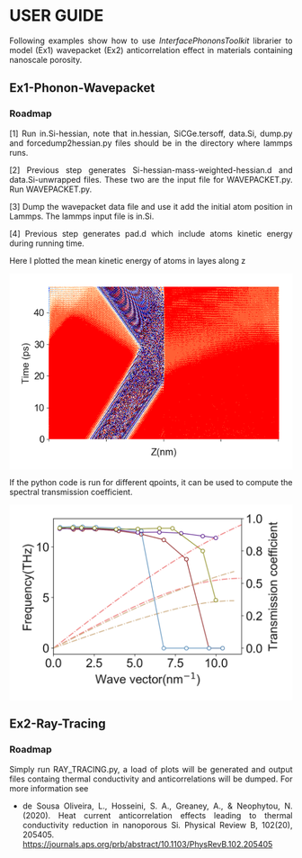 # USER GUIDE

<div align="justify">
  
<p>
  
Following examples show how to use *InterfacePhononsToolkit* librarier to model (Ex1)  wavepacket (Ex2) anticorrelation effect in materials containing nanoscale porosity.
</p>

## Ex1-Phonon-Wavepacket
  
  ### Roadmap
<p>  
  [1] Run in.Si-hessian, note that in.hessian, SiCGe.tersoff, data.Si, dump.py and forcedump2hessian.py files should be in the directory where lammps runs.
  
  [2] Previous step generates Si-hessian-mass-weighted-hessian.d and data.Si-unwrapped files. These two are the input file for WAVEPACKET.py. Run WAVEPACKET.py.
  
  [3] Dump the wavepacket data file and use it add the initial atom position in Lammps. The lammps input file is in.Si.
  
  [4] Previous step generates pad.d which include atoms kinetic energy during running time.
  
  Here I plotted the mean kinetic energy of atoms in layes along z
  
  <p align="center">
<img src="../figs/KE-08.png" align="center" alt="drawing" width="700px"> 
</p>

If the python code  is run for different qpoints, it can be used to compute the spectral transmission coefficient.

<p align="center">
<img src="../figs/Transmission_si_ge.png" align="center" alt="drawing" width="700px"> 
</p>


</p>

## Ex2-Ray-Tracing
  
  ### Roadmap
  Simply run RAY_TRACING.py, a load of plots will be generated and output files containg thermal conductivity and anticorrelations will be dumped. For more information see 
  
  - de Sousa Oliveira, L., Hosseini, S. A., Greaney, A., \& Neophytou, N. (2020). Heat current anticorrelation effects leading to thermal conductivity reduction in nanoporous Si. Physical Review B, 102(20), 205405. https://journals.aps.org/prb/abstract/10.1103/PhysRevB.102.205405
